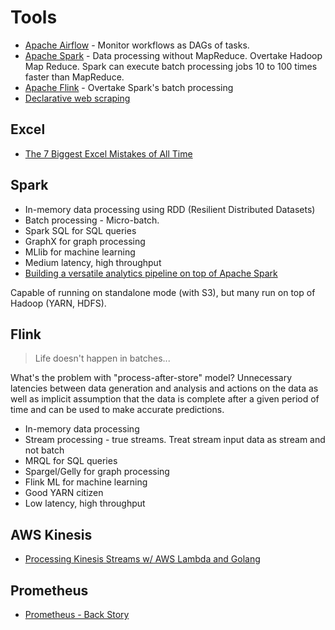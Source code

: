 # Tools

* [Apache Airflow](https://airflow.apache.org/) - Monitor workflows as DAGs of tasks.
* [Apache Spark](https://spark.apache.org/) - Data processing without MapReduce. Overtake Hadoop Map Reduce. Spark can execute batch processing jobs 10 to 100 times faster than MapReduce.
* [Apache Flink](https://flink.apache.org/) - Overtake Spark's batch processing
* [Declarative web scraping](https://github.com/MontFerret/ferret)

## Excel

* [The 7 Biggest Excel Mistakes of All Time](https://www.teampay.co/insights/biggest-excel-mistakes-of-all-time/)

## Spark

* In-memory data processing using RDD (Resilient Distributed Datasets)
* Batch processing - Micro-batch.
* Spark SQL for SQL queries
* GraphX for graph processing
* MLlib for machine learning
* Medium latency, high throughput
* [Building a versatile analytics pipeline on top of Apache Spark](https://tech.grammarly.com/blog/building-a-versatile-analytics-pipeline-on-top-of-apache-spark)

Capable of running on standalone mode (with S3), but many run on top of Hadoop (YARN, HDFS).

## Flink

> Life doesn't happen in batches...

What's the problem with "process-after-store" model? Unnecessary latencies between data generation and analysis and actions on the data as well as implicit assumption that the data is complete after a given period of time and can be used to make accurate predictions.

* In-memory data processing
* Stream processing - true streams. Treat stream input data as stream and not batch
* MRQL for SQL queries
* Spargel/Gelly for graph processing
* Flink ML for machine learning
* Good YARN citizen
* Low latency, high throughput

## AWS Kinesis

* [Processing Kinesis Streams w/ AWS Lambda and Golang](https://medium.com/@harlow/processing-kinesis-streams-w-aws-lambda-and-golang-264efc8f979a)

## Prometheus

* [Prometheus - Back Story](https://kartar.net/2017/10/prometheus/)